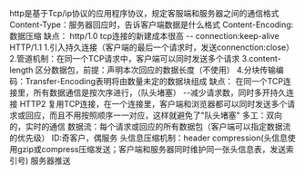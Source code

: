 http是基于Tcp/ip协议的应用程序协议，规定客服端和服务器之间的通信格式
Content-Type：服务器回应时，告诉客户端数据是什么格式
Content-Encoding: 数据压缩
缺点：
    http/1.0 tcp连接的新建成本很高 -- connection:keep-alive
HTTP/1.1
    1.引入持久连接（客户端的最后一个请求时，发送connenction:close）
    2.管道机制：在同一个TCP请求中，客户端可以同时发送多个请求
    3.content-length 区分数据包，前提：声明本次回应的数据长度（不使用）
    4.分块传输编码：Transfer-Encoding表明将由数量未定的数据块组成
    缺点：
        在同一个TCP连接里，所有数据通信是按次序进行，（队头堵塞）
        --减少请求数，同时多开持久连接
HTTP2
    复用TCP连接，在一个连接里，客户端和浏览器都可以同时发送多个请求或回应，而且不用按照顺序一一对应，这样就避免了"队头堵塞"
    多工：双向的，实时的通信
    数据流：每个请求或回应的所有数据包（客户端可以指定数据流的优先级）
    ID:奇客户，偶服务
    头信息压缩机制：header compression(头信息使用gzip或compress压缩发送；客户端和服务器同时维护同一张头信息表，发送索引号)
    服务器推送